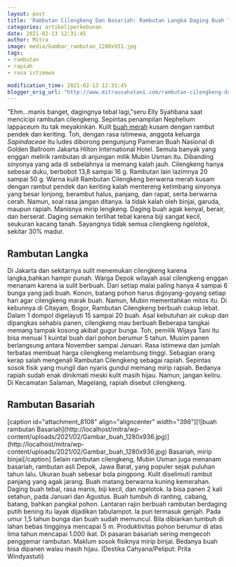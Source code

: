 ```yaml
---
layout: post
title: 'Rambutan Cilengkeng Dan Basariah: Rambutan Langka Daging Buah Tebal Biji Kecil'
categories: artikel|perkebunan
date: 2021-02-13 12:31:45
author: Mitra
image: media/Gambar_rambutan_1280x931.jpg
tags:
- rambutan
- rapiah
- rasa istimewa

modification_time: 2021-02-13 12:31:45
blogger_orig_url: "http://www.mitrausahatani.com/rambutan-cilengkeng-dan-basariah.html"
---
```


"Ehm...manis banget, dagingnya tebal lagi,"seru Elly Syahbana saat mencicipi
rambutan cilengkeng. Sepintas penampilan Nephelium lappaceum itu tak
meyakinkan. Kulit [buah merah](https://www.mitrausahatani.com/topik/buah-merah "buah
merah") kusam dengan rambut pendek dan keriting. Toh, dengan rasa istimewa,
anggota keluarga _Sapindaceae_ itu ludes diborong pengunjung Pameran Buah
Nasional di Golden Ballroom Jakarta Hilton International Hotel. Semula banyak
yang enggan melirik rambutan di anjungan milik Mubin Usman itu. Dibanding
sinyonya yang ada di sebelahnya ia memang kalah jauh. Cilengkeng hanya sebesar
duku, berbobot 13,8 sampai 16 g. Rambutan lain lazimnya 20 sampai 50 g. Warna
kulit Rambutan Cilengkeng berwarna merah kusam dengan rambut pendek dan
keriting kalah mentereng ketimbang sinyonya yang besar lonjong, berambut
halus, panjang, dan rapat, serta berwarna cerah. Namun, soal rasa jangan
ditanya. Ia tidak kalah oleh binjai, garuda, maupun rapiah. Manisnya mirip
lengkeng. Daging buah agak kenyal, berair, dan berserat. Daging semakin
terlihat tebal karena biji sangat kecil, seukuran kacang tanah. Sayangnya
tidak semua cilengkeng ngelotok, sekitar 30% madur.

## Rambutan Langka

Di Jakarta dan sekitarnya sulit menemukan cilengkeng karena langka,bahkan
hampir punah. Warga Depok wilayah asal cilengkeng enggan menanam karena ia
sulit berbuah. Dari setiap malai paling hanya 4 sampai 6 bunga yang jadi buah.
Konon, batang pohon harus digoyang-goyang setiap hari agar cilengkeng marak
buah. Namun, Mubin mementahkan mitos itu. Di kebunnya di Citayam, Bogor,
Rambutan Cilengkeng berbuah cukup lebat. Dalam 1 dompol digelayuti 15 sampai
20 buah. Asal kebutuhan air cukup dan dipangkas sehabis panen, cilengkeng mau
berbuah Beberapa tangkai memang tampak kosong akibat gugur bunga. Toh, pemilik
Wijaya Tani itu bisa menuai 1 kuintal buah dari pohon berumur 5 tahun. Musim
panen berlangsung antara November sampai Januari. Rasa istimewa dan jumlah
terbatas membuat harga cilengkeng melambung tinggi. Sebagian orang kerap salah
mengenali Rambutan Cilengkeng sebagai rapiah. Sepintas sosok fisik yang mungil
dan nyaris gundul memang mirip rapiah. Bedanya rapiah sudah enak dinikmati
meski kulit masih hijau. Namun, jangan keliru. Di Kecamatan Salaman, Magelang,
rapiah disebut cilengkeng.

## Rambutan Basariah

[caption id="attachment_8108" align="aligncenter" width="398"][![buah rambutan
Basariah](http://localhost/mitra/wp-
content/uploads/2021/02/Gambar_buah_1280x936.jpg)](http://localhost/mitra/wp-
content/uploads/2021/02/Gambar_buah_1280x936.jpg) Basariah, mirip
binjai[/caption] Selain rambutan cilengkeng, Mubin Usman juga menanam
basariah, rambutan asli Depok, Jawa Barat, yang populer sejak puluhan tahun
lalu. Ukuran buah sebesar bola pingpong. Kulit diselimuti rambut panjang yang
agak jarang. Buah matang berwarna kuning kemerahan. Daging buah tebal, rasa
manis, biji kecil, dan ngelotok. Ia bisa panen 2 kali setahun, pada Januari
dan Agustus. Buah tumbuh di ranting, cabang, batang, bahkan pangkal pohon.
Lantaran rajin berbuah rambutan berdaging putih bening itu layak dijadikan
tabulampot. Ia pun termasuk genjah. Pada umur 1,5 tahun bunga dan buah sudah
memuncul. Bila dibiarkan tumbuh di lahan bebas tingginya mencapai 5 m.
Produktivitas pohon berumur di atas lima tahun mencapai 1.000 ikat. Di pasaran
basariah sering mengecoh penggemar rambutan. Maklum sosok fisiknya mirip
binjai. Bedanya buah bisa dipanen walau masih hijau. (Destika Cahyana/Peliput:
Prita Windyastuti)



